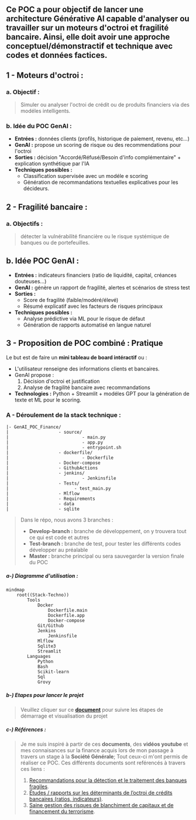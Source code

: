 ## Ce **POC** a pour objectif de lancer une architecture Générative AI capable d'analyser ou travailler sur un **moteurs d'octroi** et **fragilité bancaire.** Ainsi, elle doit avoir une approche **conceptuel/démonstractif** et **technique avec codes et données factices**.

## 1 - Moteurs d'octroi :

### a. Objectif : 
> Simuler ou analyser l'octroi de crédit ou de produits financiers via des modéles intelligents. 

### b. Idée du POC GenAI :
- **Entrées :** données clients (profils, historique de paiement, revenu, etc...)
- **GenAI :** propose un scoring de risque ou des recommendations pour l'octroi 
- **Sorties :** décision "Accordé/Réfusé/Besoin d'info complémentaire" + explication synthétique par l'IA 
- **Techniques possibles :**
    - Classification supervisée avec un modéle e scoring
    - Génération de recommandations textuelles explicatives pour les décideurs. 


## 2 - Fragilité bancaire :

### a. Objectifs : 
> détecter la vulnérabilité financière ou le risque systémique de banques ou de portefeuilles. 

## b. Idée POC GenAI :
- **Entrées :** indicateurs financiers (ratio de liquidité, capital, créances douteuses…)
- **GenAI :** génère un rapport de fragilité, alertes et scénarios de stress test
- **Sorties :**
    - Score de fragilité (faible/modéré/élevé)
    - Résumé explicatif avec les facteurs de risques principaux
- **Techniques possibles :**
    - Analyse prédictive via ML pour le risque de défaut
    - Génération de rapports automatisé en langue naturel
  
## 3 - Proposition de POC combiné : Pratique
Le but est de faire un **mini tableau de board intéractif** ou :
- L'utilisateur renseigne des informations clients et bancaires.
- GenAI propose :
    1. Décision d'octroi et justification
    2. Analyse de fragilité bancaire avec recommandations
- **Technologies :** Python + Streamlit + modéles GPT pour la génération de texte et ML pour le scoring.

### A - Déroulement de la stack technique :

    |- GenAI_POC_Finance/
    |                   - source/
    |                            - main.py
    |                            - app.py
    |                            - entrypoint.sh
    |                   - dockerfile/
    |                            - Dockerfile
    |                   - Docker-compose
    |                   - GithubActions
    |                   - jenkins/
    |                            - Jenkinsfile
    |                   - Tests/
    |                         - test_main.py
    |                   - Mlflow
    |                   - Requirements
    |                   - data
    |                   - sqlite

  > Dans le répo, nous avons 3 branches :
  >   - **Develop-branch :** branche de développement, on y trouvera tout ce qui est code et autres
  >   - **Test-branch :** branche de test, pour tester les différents codes développer au préalable
  >   - **Master :** branche principal ou sera sauvegarder la version finale du POC

##### a-) Diagramme d'utilisation :

```mermaid
mindmap
    root((Stack-Techno))
        Tools
            Docker
                Dockerfile.main
                Dockerfile.app
                Docker-compose
            Git/Github
            Jenkins
                Jenkinsfile
            Mlflow
            Sqlite3
            Streamlit
        Languages
            Python
            Bash
            Scikit-learn
            Sql
            Grovy
```  
##### b-) Etapes pour lancer le projet

> Veuillez cliquer sur ce [**document**](https://markdownlivepreview.com/) 
 pour suivre les étapes de démarrage et visualisation du projet
##### c-) Références : 

> Je me suis inspiré à partir de ces **documents**, des **vidéos youtube** et mes connaisances sur la finance acquis lors de mon passage à travers un stage à la **Société Générale**; Tout ceux-ci m'ont permis de réaliser ce POC. Ces différents documents sont reférencés à travers ces liens : 
> 1. [Recommandations pour la détection et le traitement des banques fragiles](https://www.bis.org/bcbs/publ/d330_fr.pdf?utm_source=chatgpt.com).
> 2. [Études / rapports sur les déterminants de l’octroi de crédits bancaires (ratios, indicateurs)](https://scispace.com/pdf/les-determinants-d-octroi-de-credits-bancaires-aux-1n9bdyyhgh.pdf?utm_source=chatgpt.com).
> 3. [Saine gestion des risques de blanchiment de capitaux et de financement du terrorisme](https://www.bis.org/publ/bcbs275_fr.pdf?utm_source=chatgpt.com).
